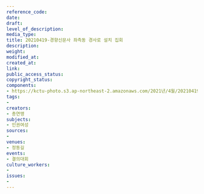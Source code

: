 ```yaml
---
reference_code: 
date: 
draft: 
level_of_description: 
media_type: 
title: 20210419-경향신문사 좌측동 경사로 설치 집회
description: 
weight: 
modified_at: 
created_at: 
link: 
public_access_status: 
copyright_status: 
components:
- https://kctu-photo.s3.ap-northeast-2.amazonaws.com/2021년/4월/20210419-경향신문사+좌측동+경사로+설치+집회/SY__0205.jpg
tags:
- 
creators:
- 총연맹
subjects:
- 인권여성
sources:
- 
venues:
- 정동길
events:
- 결의대회
culture_workers:
- 
issues:
- 
---
```

